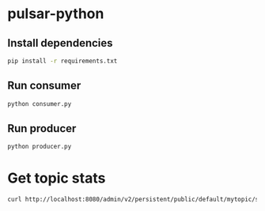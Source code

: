 # pulsar-python

## Install dependencies
```sh
pip install -r requirements.txt
```

## Run consumer
```sh
python consumer.py
```

## Run producer
```sh
python producer.py
```

# Get topic stats
```sh
curl http://localhost:8080/admin/v2/persistent/public/default/mytopic/stats | python -m json.tool
```
